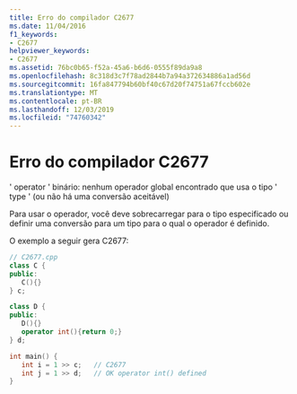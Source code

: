 ```yaml
---
title: Erro do compilador C2677
ms.date: 11/04/2016
f1_keywords:
- C2677
helpviewer_keywords:
- C2677
ms.assetid: 76bc0b65-f52a-45a6-b6d6-0555f89da9a8
ms.openlocfilehash: 8c318d3c7f78ad2844b7a94a372634886a1ad56d
ms.sourcegitcommit: 16fa847794b60bf40c67d20f74751a67fccb602e
ms.translationtype: MT
ms.contentlocale: pt-BR
ms.lasthandoff: 12/03/2019
ms.locfileid: "74760342"
---
```

# <a name="compiler-error-c2677"></a>Erro do compilador C2677

' operator ' binário: nenhum operador global encontrado que usa o tipo ' type ' (ou não há uma conversão aceitável)

Para usar o operador, você deve sobrecarregar para o tipo especificado ou definir uma conversão para um tipo para o qual o operador é definido.

O exemplo a seguir gera C2677:

```cpp
// C2677.cpp
class C {
public:
   C(){}
} c;

class D {
public:
   D(){}
   operator int(){return 0;}
} d;

int main() {
   int i = 1 >> c;   // C2677
   int j = 1 >> d;   // OK operator int() defined
}
```
